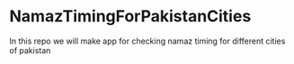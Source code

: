 # NamazTimingForPakistanCities
In this repo we will make app for checking namaz timing for different cities of pakistan
